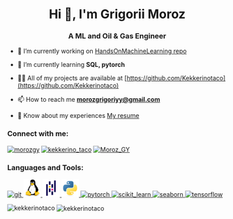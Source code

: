 <h1 align="center">Hi 👋, I'm Grigorii Moroz</h1>
<h3 align="center">A ML and Oil & Gas Engineer</h3>

- 🔭 I’m currently working on [HandsOnMachineLearning repo](https://github.com/Kekkerinotaco/Hands-on-machine-learning)

- 🌱 I’m currently learning **SQL, pytorch**

- 👨‍💻 All of my projects are available at [https://github.com/Kekkerinotaco](https://github.com/Kekkerinotaco)

- 📫 How to reach me **morozgrigoriyy@gmail.com**

- 📄 Know about my experiences [My resume](https://drive.google.com/file/d/1PQZGamitNMD-tP4RGksQwta_dfx_OEyE/view?usp=share_link)

<h3 align="left">Connect with me:</h3>
<p align="left">
<a href="https://linkedin.com/in/morozgy" target="blank"><img align="center" src="https://raw.githubusercontent.com/rahuldkjain/github-profile-readme-generator/master/src/images/icons/Social/linked-in-alt.svg" alt="morozgy" height="30" width="40" /></a>
<a href="https://instagram.com/kekkerino_taco" target="blank"><img align="center" src="https://raw.githubusercontent.com/rahuldkjain/github-profile-readme-generator/master/src/images/icons/Social/instagram.svg" alt="kekkerino_taco" height="30" width="40" /></a>
<a href="https://t.me/Moroz_GY" target="blank"><img align="center" src="https://upload.wikimedia.org/wikipedia/commons/8/82/Telegram_logo.svg" alt="Moroz_GY" height="30" width="40" /></a>
</p>
<h3 align="left">Languages and Tools:</h3>
<p align="left"> <a href="https://git-scm.com/" target="_blank" rel="noreferrer"> <img src="https://www.vectorlogo.zone/logos/git-scm/git-scm-icon.svg" alt="git" width="40" height="40"/> </a> <a href="https://www.linux.org/" target="_blank" rel="noreferrer"> <img src="https://raw.githubusercontent.com/devicons/devicon/master/icons/linux/linux-original.svg" alt="linux" width="40" height="40"/> </a> <a href="https://pandas.pydata.org/" target="_blank" rel="noreferrer"> <img src="https://raw.githubusercontent.com/devicons/devicon/2ae2a900d2f041da66e950e4d48052658d850630/icons/pandas/pandas-original.svg" alt="pandas" width="40" height="40"/> </a> <a href="https://www.python.org" target="_blank" rel="noreferrer"> <img src="https://raw.githubusercontent.com/devicons/devicon/master/icons/python/python-original.svg" alt="python" width="40" height="40"/> </a> <a href="https://pytorch.org/" target="_blank" rel="noreferrer"> <img src="https://www.vectorlogo.zone/logos/pytorch/pytorch-icon.svg" alt="pytorch" width="40" height="40"/> </a> <a href="https://scikit-learn.org/" target="_blank" rel="noreferrer"> <img src="https://upload.wikimedia.org/wikipedia/commons/0/05/Scikit_learn_logo_small.svg" alt="scikit_learn" width="40" height="40"/> </a> <a href="https://seaborn.pydata.org/" target="_blank" rel="noreferrer"> <img src="https://seaborn.pydata.org/_images/logo-mark-lightbg.svg" alt="seaborn" width="40" height="40"/> </a> <a href="https://www.tensorflow.org" target="_blank" rel="noreferrer"> <img src="https://www.vectorlogo.zone/logos/tensorflow/tensorflow-icon.svg" alt="tensorflow" width="40" height="40"/> </a> </p>

<p><img align="left" src="https://github-readme-stats.vercel.app/api/top-langs?username=kekkerinotaco&show_icons=true&locale=en&layout=compact" alt="kekkerinotaco" /></p>

<p>&nbsp;<img align="center" src="https://github-readme-stats.vercel.app/api?username=kekkerinotaco&show_icons=true&locale=en" alt="kekkerinotaco" /></p>

